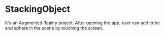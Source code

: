 # StackingObject
It's an Augmented Reality project. After opening the app, user can add cube and sphere in the scene by touching the screen.

